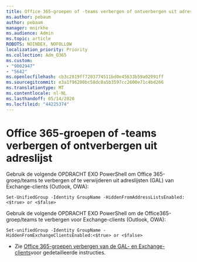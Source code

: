 ```yaml
---
title: Office 365-groepen of -teams verbergen of ontverbergen uit adreslijst
ms.author: pebaum
author: pebaum
manager: mnirkhe
ms.audience: Admin
ms.topic: article
ROBOTS: NOINDEX, NOFOLLOW
localization_priority: Priority
ms.collection: Adm_O365
ms.custom:
- "9002947"
- "5642"
ms.openlocfilehash: cb3c2819ff7203774511bd0e45633b59a02091ff
ms.sourcegitcommit: e3a1f96200bc58dc8a5b3597cc2600e71c4bd266
ms.translationtype: MT
ms.contentlocale: nl-NL
ms.lasthandoff: 05/14/2020
ms.locfileid: "44225374"
---
```

# <a name="hide-or-un-hide-office-365-groups-or-teams-from-address-list"></a>Office 365-groepen of -teams verbergen of ontverbergen uit adreslijst

Gebruik de volgende OPDRACHT EXO PowerShell om Office 365-groep/teams te verbergen of te verwijderen uit adreslijsten (GAL) van Exchange-clients (Outlook, OWA):

`
    Set-UnifiedGroup -Identity GroupName -HiddenFromAddressListsEnabled:<$true> or <$false>
`

Gebruik de volgende OPDRACHT EXO PowerShell om de Office365-groep/teams te verbergen voor Exchange-clients (Outlook, OWA):

`
    Set-unifiedGroup -Identity GroupName -HiddenFromExchangeClientsEnabled:<$true> or <$false>
`

- Zie [Office 365-groepen verbergen van de GAL- en Exchange-clients](https://docs.microsoft.com/schooldatasync/hide-office-365-groups-from-the-gal)voor gedetailleerde instructies.
